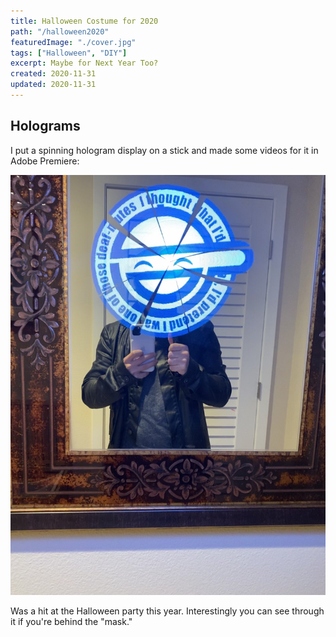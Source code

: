 ```yaml
---
title: Halloween Costume for 2020
path: "/halloween2020"
featuredImage: "./cover.jpg"
tags: ["Halloween", "DIY"]
excerpt: Maybe for Next Year Too?
created: 2020-11-31
updated: 2020-11-31
---
```


## Holograms

I put a spinning hologram display on a stick and made some videos for it in Adobe Premiere:

![Demo](demo.jpg)

Was a hit at the Halloween party this year.  Interestingly you can see through it if you're behind the "mask."
